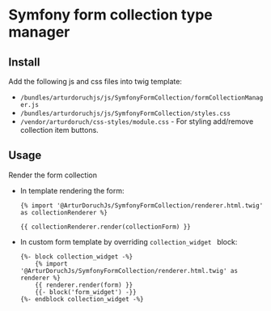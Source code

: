 
# Symfony form collection type manager

## Install

Add the following js and css files into twig template:

 * `/bundles/arturdoruchjs/js/SymfonyFormCollection/formCollectionManager.js`
 * `/bundles/arturdoruchjs/js/SymfonyFormCollection/styles.css`
 * `/vendor/arturdoruch/css-styles/module.css` - For styling add/remove collection item buttons.

## Usage

Render the form collection

 * In template rendering the form:

    ```twig
    {% import '@ArturDoruchJs/SymfonyFormCollection/renderer.html.twig' as collectionRenderer %}
    
    {{ collectionRenderer.render(collectionForm) }}
    ```
    
 * In custom form template by overriding `collection_widget ` block:     
    ```
    {%- block collection_widget -%}
        {% import '@ArturDoruchJs/SymfonyFormCollection/renderer.html.twig' as renderer %}
        {{ renderer.render(form) }}
        {{- block('form_widget') -}}
    {%- endblock collection_widget -%}
    ```   
